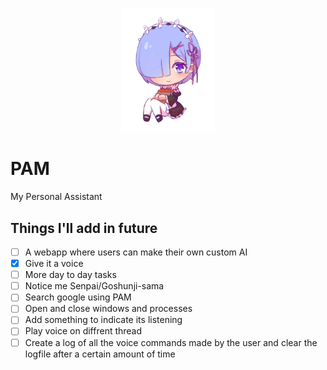 <p align="center"><img src="./assets/rem.png" width="150"></p>

# PAM
My Personal Assistant

## Things I'll add in future

- [ ] A webapp where users can make their own custom AI
- [X] Give it a voice
- [ ] More day to day tasks
- [ ] Notice me Senpai/Goshunji-sama
- [ ] Search google using PAM
- [ ] Open and close windows and processes
- [ ] Add something to indicate its listening
- [ ] Play voice on diffrent thread
- [ ] Create a log of all the voice commands made by the user and clear the logfile after a certain amount of time